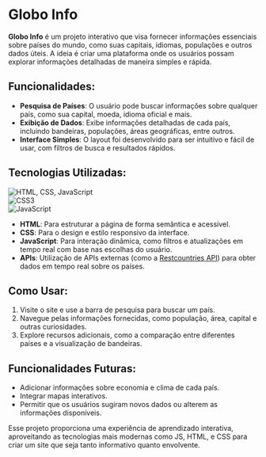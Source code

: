 # Globo Info

**Globo Info** é um projeto interativo que visa fornecer informações essenciais sobre países do mundo, como suas capitais, idiomas, populações e outros dados úteis. A ideia é criar uma plataforma onde os usuários possam explorar informações detalhadas de maneira simples e rápida.

## Funcionalidades:
- **Pesquisa de Países**: O usuário pode buscar informações sobre qualquer país, como sua capital, moeda, idioma oficial e mais.
- **Exibição de Dados**: Exibe informações detalhadas de cada país, incluindo bandeiras, populações, áreas geográficas, entre outros.
- **Interface Simples**: O layout foi desenvolvido para ser intuitivo e fácil de usar, com filtros de busca e resultados rápidos.

## Tecnologias Utilizadas:
![HTML, CSS, JavaScript](https://upload.wikimedia.org/wikipedia/commons/6/6a/HTML5_Logo_512.svg)  
![CSS3](https://upload.wikimedia.org/wikipedia/commons/a/a7/CSS3_logo.svg)  
![JavaScript](https://upload.wikimedia.org/wikipedia/commons/6/6a/JavaScript-logo.png)

- **HTML**: Para estruturar a página de forma semântica e acessível.
- **CSS**: Para o design e estilo responsivo da interface.
- **JavaScript**: Para interação dinâmica, como filtros e atualizações em tempo real com base nas escolhas do usuário.
- **APIs**: Utilização de APIs externas (como a [Restcountries API](https://restcountries.com/)) para obter dados em tempo real sobre os países.

## Como Usar:
1. Visite o site e use a barra de pesquisa para buscar um país.
2. Navegue pelas informações fornecidas, como população, área, capital e outras curiosidades.
3. Explore recursos adicionais, como a comparação entre diferentes países e a visualização de bandeiras.

## Funcionalidades Futuras:
- Adicionar informações sobre economia e clima de cada país.
- Integrar mapas interativos.
- Permitir que os usuários sugiram novos dados ou alterem as informações disponíveis.

Esse projeto proporciona uma experiência de aprendizado interativa, aproveitando as tecnologias mais modernas como JS, HTML, e CSS para criar um site que seja tanto informativo quanto envolvente. 